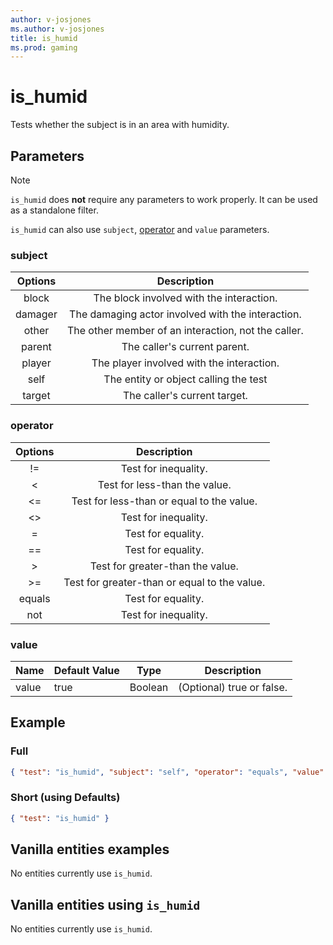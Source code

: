 ```yaml
---
author: v-josjones
ms.author: v-josjones
title: is_humid
ms.prod: gaming
---
```


# is_humid

Tests whether the subject is in an area with humidity.

## Parameters

> [!Note]
> `is_humid` does **not** require any parameters to work properly. It can be used as a standalone filter.
>
> `is_humid` can also use `subject`, [operator](../Definitions/NestedTables/operator.md) and `value` parameters.

### subject

| Options| Description |
|:-----------:|:-----------:|
| block| The block involved with the interaction. |
| damager| The damaging actor involved with the interaction. |
| other| The other member of an interaction, not the caller. |
| parent| The caller's current parent. |
| player| The player involved with the interaction. |
| self| The entity or object calling the test |
| target| The caller's current target. |

### operator

| Options| Description |
|:-----------:|:-----------:|
| !=| Test for inequality. |
| <| Test for less-than the value. |
| <=| Test for less-than or equal to the value. |
| <>| Test for inequality. |
| =| Test for equality. |
| ==| Test for equality. |
| >| Test for greater-than the value. |
| >=| Test for greater-than or equal to the value. |
| equals| Test for equality. |
| not| Test for inequality. |

### value

|Name |Default Value  |Type  |Description  |
|---------|---------|---------|---------|
|value |true |Boolean |(Optional) true or false. |

## Example

### Full

```json
{ "test": "is_humid", "subject": "self", "operator": "equals", "value": "true" }
```

### Short (using Defaults)

```json
{ "test": "is_humid" }
```

## Vanilla entities examples

No entities currently use `is_humid`.

## Vanilla entities using `is_humid`

No entities currently use `is_humid`.
